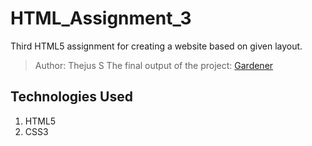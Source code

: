 # HTML_Assignment_3
Third HTML5 assignment for creating a website based on given layout.

>Author: Thejus S
>The final output of the project: [Gardener](https://thejus5.github.io/ "Gardener")

## Technologies Used
1. HTML5
2. CSS3


